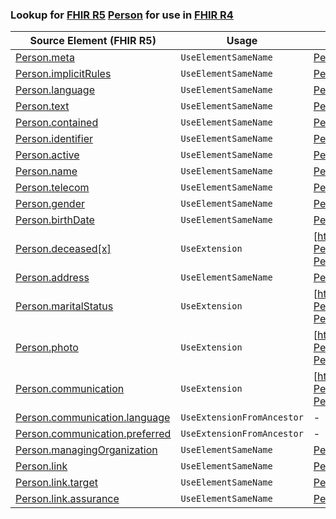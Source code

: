 ### Lookup for [FHIR R5](https://hl7.org/fhir/R5/) [Person](https://hl7.org/fhir/R5/Person.html) for use in [FHIR R4](https://hl7.org/fhir/R4/)

| Source Element (FHIR R5) | Usage | Target |
| -------------- | ----- | ------ |
| [Person.meta](https://hl7.org/fhir/R5/Person.html#resource) | `UseElementSameName` | [Person.meta](https://hl7.org/fhir/R4/Person.html#resource) |
| [Person.implicitRules](https://hl7.org/fhir/R5/Person.html#resource) | `UseElementSameName` | [Person.implicitRules](https://hl7.org/fhir/R4/Person.html#resource) |
| [Person.language](https://hl7.org/fhir/R5/Person.html#resource) | `UseElementSameName` | [Person.language](https://hl7.org/fhir/R4/Person.html#resource) |
| [Person.text](https://hl7.org/fhir/R5/Person.html#resource) | `UseElementSameName` | [Person.text](https://hl7.org/fhir/R4/Person.html#resource) |
| [Person.contained](https://hl7.org/fhir/R5/Person.html#resource) | `UseElementSameName` | [Person.contained](https://hl7.org/fhir/R4/Person.html#resource) |
| [Person.identifier](https://hl7.org/fhir/R5/Person.html#resource) | `UseElementSameName` | [Person.identifier](https://hl7.org/fhir/R4/Person.html#resource) |
| [Person.active](https://hl7.org/fhir/R5/Person.html#resource) | `UseElementSameName` | [Person.active](https://hl7.org/fhir/R4/Person.html#resource) |
| [Person.name](https://hl7.org/fhir/R5/Person.html#resource) | `UseElementSameName` | [Person.name](https://hl7.org/fhir/R4/Person.html#resource) |
| [Person.telecom](https://hl7.org/fhir/R5/Person.html#resource) | `UseElementSameName` | [Person.telecom](https://hl7.org/fhir/R4/Person.html#resource) |
| [Person.gender](https://hl7.org/fhir/R5/Person.html#resource) | `UseElementSameName` | [Person.gender](https://hl7.org/fhir/R4/Person.html#resource) |
| [Person.birthDate](https://hl7.org/fhir/R5/Person.html#resource) | `UseElementSameName` | [Person.birthDate](https://hl7.org/fhir/R4/Person.html#resource) |
| [Person.deceased[x]](https://hl7.org/fhir/R5/Person.html#resource) | `UseExtension` | [http://hl7.org/fhir/5.0/StructureDefinition/extension-Person.deceased](StructureDefinition-ext-R5-Person.deceased.html) |
| [Person.address](https://hl7.org/fhir/R5/Person.html#resource) | `UseElementSameName` | [Person.address](https://hl7.org/fhir/R4/Person.html#resource) |
| [Person.maritalStatus](https://hl7.org/fhir/R5/Person.html#resource) | `UseExtension` | [http://hl7.org/fhir/5.0/StructureDefinition/extension-Person.maritalStatus](StructureDefinition-ext-R5-Person.maritalStatus.html) |
| [Person.photo](https://hl7.org/fhir/R5/Person.html#resource) | `UseExtension` | [http://hl7.org/fhir/5.0/StructureDefinition/extension-Person.photo](StructureDefinition-ext-R5-Person.photo.html) |
| [Person.communication](https://hl7.org/fhir/R5/Person.html#resource) | `UseExtension` | [http://hl7.org/fhir/5.0/StructureDefinition/extension-Person.communication](StructureDefinition-ext-R5-Person.communication.html) |
| [Person.communication.language](https://hl7.org/fhir/R5/Person.html#resource) | `UseExtensionFromAncestor` | - |
| [Person.communication.preferred](https://hl7.org/fhir/R5/Person.html#resource) | `UseExtensionFromAncestor` | - |
| [Person.managingOrganization](https://hl7.org/fhir/R5/Person.html#resource) | `UseElementSameName` | [Person.managingOrganization](https://hl7.org/fhir/R4/Person.html#resource) |
| [Person.link](https://hl7.org/fhir/R5/Person.html#resource) | `UseElementSameName` | [Person.link](https://hl7.org/fhir/R4/Person.html#resource) |
| [Person.link.target](https://hl7.org/fhir/R5/Person.html#resource) | `UseElementSameName` | [Person.link.target](https://hl7.org/fhir/R4/Person.html#resource) |
| [Person.link.assurance](https://hl7.org/fhir/R5/Person.html#resource) | `UseElementSameName` | [Person.link.assurance](https://hl7.org/fhir/R4/Person.html#resource) |
